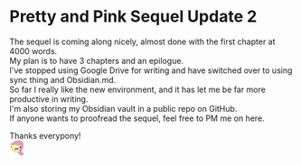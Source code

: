 # Pretty and Pink Sequel Update 2

The sequel is coming along nicely, almost done with the first chapter at 4000 words.  
My plan is to have 3 chapters and an epilogue.  
I've stopped using Google Drive for writing and have switched over to using sync thing and Obsidian.md.  
So far I really like the new environment, and it has let me be far more productive in writing.  
I'm also storing my Obsidian vault in a public repo on GitHub.  
If anyone wants to proofread the sequel, feel free to PM me on here.

Thanks everypony!  
![:yay:](../../ponies/emotes/yay.png)
